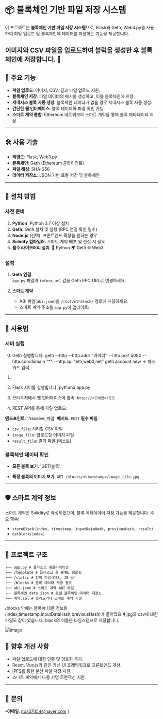 # 📦 블록체인 기반 파일 저장 시스템
이 프로젝트는 **블록체인 기반 파일 저장 시스템**으로, Flask와 Geth, Web3.py를 사용하여 파일 업로드 및 블록체인에 데이터를 저장하는 기능을 제공합니다. 

이미지와 CSV 파일을 업로드하여 블럭을 생성한 후 블록체인에 저장합니다. 🚀
---

## 🌟 주요 기능
- **파일 업로드**: 이미지, CSV, 결과 파일 업로드 지원.
- **블록체인 저장**: 파일 데이터의 해시를 생성하고, 이를 블록체인에 저장.
- **제네시스 블록 자동 생성**: 블록체인 데이터가 없을 경우 제네시스 블록 자동 생성.
- **간단한 웹 인터페이스**: 블록 데이터와 파일 확인 가능.
- **스마트 계약 통합**: Ethereum 네트워크의 스마트 계약을 통해 블록 메타데이터 저장.
---

## 🛠️ 사용 기술
- **백엔드**: Flask, Web3.py
- **블록체인**: Geth (Ethereum 클라이언트)
- **파일 해싱**: SHA-256
- **데이터 저장소**: JSON 기반 로컬 저장 및 블록체인

---

## 🚀 설치 방법

### 사전 준비

1. **Python**: Python 3.7 이상 설치
2. **Geth**: Geth 설치 및 실행 (RPC 연결 확인 필수)
3. **Node.js** (선택): 프론트엔드 확장을 원하는 경우
4. **Solidity 컴파일러**: 스마트 계약 배포 및 편집 시 필요
5. **필수 라이브러리 설치**:
    🐍 Python
    🌍 Geth
    🌐 Web3

### 설정

1. **Geth 연결**  
   `app.py` 파일의 `infura_url` 값을 Geth RPC URL로 변경하세요.

2. **스마트 계약** 
   - ABI 파일(`abi.json`)을 `/root/ethblock/` 경로에 저장하세요.
   - 스마트 계약 주소를 `app.py`에 업데이트:

---

## 📝 사용법

### 서버 실행
0. Geth 실행합니다.
geth --http --http.addr "아이피" --http.port 5080 --http.corsdomain "*" --http.api "eth,web3,net"
geth account new -> 패스워드 입력
1. 
2. Flask 서버를 실행합니다.
python3 app.py

3. 브라우저에서 웹 인터페이스에 접속: 
 `http://<도메인>:포트`

4. REST API를 통해 파일 업로드: 

 **엔드포인트**: '/receive_파일'
 **메서드**: `POST` 
 **필수 파일**:
 - `csv_file`: 처리할 CSV 파일
 - `image_file`: 업로드할 이미지 파일
 - `result_file`: 결과 파일 (텍스트)


### 블록체인 데이터 확인

- **모든 블록 보기**: 
 'GET/블록'

- **특정 블록의 이미지 보기**: 
  `GET /blocks/<timestamp>/image_file.jpg`

---

## 🛡️ 스마트 계약 정보

스마트 계약은 Solidity로 작성되었으며, 블록 메타데이터 저장 기능을 제공합니다. 
주요 함수:
- `storeBlock(index, timestamp, inputDataHash, previousHash, result)`
- `getBlock(index)`

---

## 📂 프로젝트 구조

```
├── app.py # 플라스크 애플리케이션
├── /template # 플라스크 용 HTML 템플릿
├── /static # 정적 파일(CSS, JS 등)
├── /blocks # 블록 데이터 저장 경로
├── abi.json # 스마트 계약 ABI 파일
├── 블록체인_data.json # 로컬 블록체인 데이터 저장소
└── 계약.sol # 솔리드리티 스마트 계약 파일
```

/blocks 안에는 블록에 대한 정보들(index,timestamp,inputDataHash,previousHash)가 들어있으며 jpg와 csv에 대한 파일도 같이 있습니다. block의 이름은 타임스탬프로 저장합니다.

![image](https://github.com/user-attachments/assets/1dd84585-a02e-4484-a1b6-e8ca5251476f)


## 🔮 향후 개선 사항

- 파일 업로드에 대한 인증 및 암호화 추가.
- React, Vue.js와 같은 최신 UI 프레임워크로 프론트엔드 개선.
- IPFS를 통한 분산 파일 저장 지원.
- 스마트 계약에서 다중 서명 트랜잭션 지원.

---

## 📧 문의
-**이메일**: nos07054@naver.com ] 
